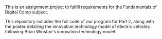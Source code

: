 This is an assignment project to fulfill requirements for the Fundamentals of Digital Comp subject.

This repository includes the full code of our program for Part 2, along with the poster detailing the innovation technology model of electric vehicles following Brian Winston's innovation technology model.
